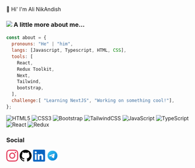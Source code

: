 👋 Hi' I'm Ali NikAndish

### <img src="https://media.giphy.com/media/VgCDAzcKvsR6OM0uWg/giphy.gif" width="50"> A little more about me...

```javascript
const about = {
  pronouns: "He" | "him",
  langs: [Javascript, Typescript, HTML, CSS],
  tools: [
    React,
    Redux Toolkit,
    Next,
    Tailwind,
    bootstrap,
  ],
  challenge:[ "Learning NextJS", "Working on something cool!"],
};
```


![HTML5](https://img.shields.io/badge/html5-%23E34F26.svg?style=for-the-badge&logo=html5&logoColor=white)
![CSS3](https://img.shields.io/badge/css3-%231572B6.svg?style=for-the-badge&logo=css3&logoColor=white)
![Bootstrap](https://img.shields.io/badge/bootstrap-%238511FA.svg?style=for-the-badge&logo=bootstrap&logoColor=white)
![TailwindCSS](https://img.shields.io/badge/tailwindcss-%2338B2AC.svg?style=for-the-badge&logo=tailwind-css&logoColor=white)
![JavaScript](https://img.shields.io/badge/javascript-%23323330.svg?style=for-the-badge&logo=javascript&logoColor=%23F7DF1E)
![TypeScript](https://img.shields.io/badge/typescript-%23007ACC.svg?style=for-the-badge&logo=typescript&logoColor=white)
![React](https://img.shields.io/badge/react-%2320232a.svg?style=for-the-badge&logo=react&logoColor=%2361DAFB)
![Redux](https://img.shields.io/badge/redux-%23593d88.svg?style=for-the-badge&logo=redux&logoColor=white)



### Social

<p align="left">
    <a href="" target="_blank" rel="noreferrer"><img src="https://raw.githubusercontent.com/AliNikandish/AliNikandish/ad6544cc7a86740e4664cc24f7f8edbecc872333/instagram.svg" width="32" height="32" /></a>
    <a href="" target="_blank" rel="noreferrer"><img src="https://raw.githubusercontent.com/AliNikandish/AliNikandish/ad6544cc7a86740e4664cc24f7f8edbecc872333/github.svg" width="32" height="32" /></a>
    <a href="" target="_blank" rel="noreferrer"><img src="https://raw.githubusercontent.com/AliNikandish/AliNikandish/ad6544cc7a86740e4664cc24f7f8edbecc872333/linkedin.svg" width="32" height="32" /></a>
    <a href="" target="_blank" rel="noreferrer"><img src="https://raw.githubusercontent.com/AliNikandish/AliNikandish/ad6544cc7a86740e4664cc24f7f8edbecc872333/icons8-telegram%20(1).svg" width="32" height="32" /></a>

</p>

